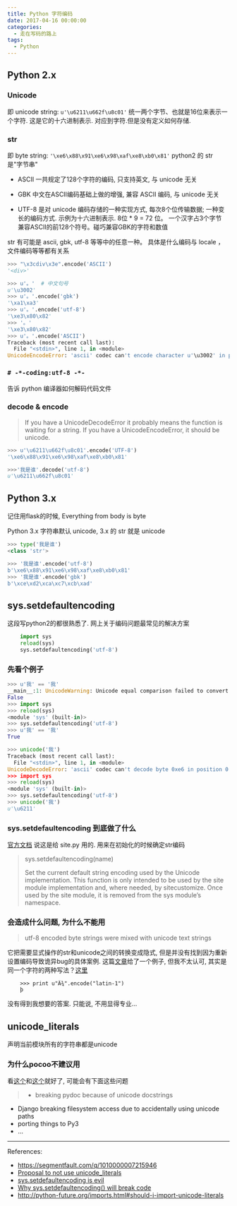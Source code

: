 ```yaml
---
title: Python 字符编码
date: 2017-04-16 00:00:00
categories:
  - 走在写码的路上
tags:
  - Python
---
```


## Python 2.x

### Unicode

即 unicode string: `u'\u6211\u662f\u8c01'`
统一两个字节、也就是16位来表示一个字符. 这是它的十六进制表示. 对应到字符.但是没有定义如何存储.

<!-- more -->

### str

即 byte string: `'\xe6\x88\x91\xe6\x98\xaf\xe8\xb0\x81'`
python2 的 str 是"字节串"

- ASCII
一共规定了128个字符的编码, 只支持英文, 与 unicode 无关

- GBK
中文在ASCII编码基础上做的增强, 兼容 ASCII 编码, 与 unicode 无关

- UTF-8
是对 unicode 编码存储的一种实现方式, 每次8个位传输数据; 一种变长的编码方式. 示例为十六进制表示.
8位 * 9 = 72 位。 一个汉字占3个字节
兼容ASCII的前128个符号。碰巧兼容GBK的字符和数值

str 有可能是 ascii, gbk, utf-8 等等中的任意一种。 具体是什么编码与 locale ，文件编码等等都有关系

```python
>>> "\x3cdiv\x3e".encode('ASCII')
'<div>'

>>> u'。'  # 中文句号
u'\u3002'
>>> u'。'.encode('gbk')
'\xa1\xa3'
>>> u'。'.encode('utf-8')
'\xe3\x80\x82'
>>> '。'
'\xe3\x80\x82'
>>> u'。'.encode('ASCII')
Traceback (most recent call last):
  File "<stdin>", line 1, in <module>
UnicodeEncodeError: 'ascii' codec can't encode character u'\u3002' in position 0: ordinal not in range(128)
```

### `# -*-coding:utf-8 -*-`
告诉 python 编译器如何解码代码文件

### decode & encode

> If you have a UnicodeDecodeError it probably means the function is waiting for a string.
If you have a UnicodeEncodeError, it should be unicode.

```python
>>> u'\u6211\u662f\u8c01'.encode('UTF-8')
'\xe6\x88\x91\xe6\x98\xaf\xe8\xb0\x81'

>>>'我是谁'.decode('utf-8')
u'\u6211\u662f\u8c01'
```

## Python 3.x

记住用flask的时候, Everything from body is byte

Python 3.x 字符串默认 unicode, 3.x 的 str 就是 unicode

```python
>>> type('我是谁')
<class 'str'>

>>> '我是谁'.encode('utf-8')
b'\xe6\x88\x91\xe6\x98\xaf\xe8\xb0\x81'
>>> '我是谁'.encode('gbk')
b'\xce\xd2\xca\xc7\xcb\xad'
```

## sys.setdefaultencoding

这段写python2的都很熟悉了. 网上关于编码问题最常见的解决方案

```python
    import sys
    reload(sys)
    sys.setdefaultencoding('utf-8')
```

### 先看个例子

```python
>>> u'我' == '我'
__main__:1: UnicodeWarning: Unicode equal comparison failed to convert both arguments to Unicode - interpreting them as being unequal
False
>>> import sys
>>> reload(sys)
<module 'sys' (built-in)>
>>> sys.setdefaultencoding('utf-8')
>>> u'我' == '我'
True

>>> unicode('我')
Traceback (most recent call last):
  File "<stdin>", line 1, in <module>
UnicodeDecodeError: 'ascii' codec can't decode byte 0xe6 in position 0: ordinal not in range(128)
>>> import sys
>>> reload(sys)
<module 'sys' (built-in)>
>>> sys.setdefaultencoding('utf-8')
>>> unicode('我')
u'\u6211'
```

### sys.setdefaultencoding 到底做了什么

[官方文档](https://docs.python.org/2/library/sys.html#sys.setdefaultencoding) 说这是给 site.py 用的. 用来在初始化的时候确定str编码

> sys.setdefaultencoding(name)
>
>Set the current default string encoding used by the Unicode implementation. This function is only intended to be used by the site module implementation and, where needed, by sitecustomize. Once used by the site module, it is removed from the sys module’s namespace.

### 会造成什么问题, 为什么不能用

>  utf-8 encoded byte strings were mixed with unicode text strings

它把需要显式操作的str和unicode之间的转换变成隐式, 但是并没有找到因为重新设置编码导致诡异bug的具体案例.
这篇[文章](https://blog.ernest.me/post/python-setdefaultencoding-unicode-bytes)给了一个例子, 但我不太认可, 其实是同一个字符的两种写法？[这里](https://stackoverflow.com/questions/31076677/how-can-i-get-powershell-to-write-%C3%BE-lowercase-thorn-to-a-file-as-0xfe)
```
    >>> print u"Ã¾".encode("latin-1")
    þ
```

没有得到我想要的答案. 只能说, 不用显得专业...

## unicode_literals

声明当前模块所有的字符串都是unicode

### 为什么pocoo不建议用

看[这个](https://github.com/PythonCharmers/python-future/issues/22)和[这个](http://python-future.org/imports.html#should-i-import-unicode-literals)就好了, 可能会有下面这些问题
> - breaking pydoc because of unicode docstrings
- Django breaking filesystem access due to accidentally using unicode paths
- porting things to Py3
- ...

-----------------------
References:
- https://segmentfault.com/q/1010000007215946
- [Proposal to not use unicode_literals](https://github.com/PythonCharmers/python-future/issues/22)
- [sys.setdefaultencoding is evil](https://ziade.org/2008/01/08/syssetdefaultencoding-is-evil/)
- [Why sys.setdefaultencoding() will break code](https://anonbadger.wordpress.com/2015/06/16/why-sys-setdefaultencoding-will-break-code/)
- http://python-future.org/imports.html#should-i-import-unicode-literals